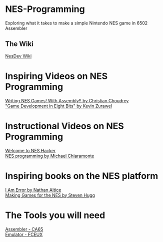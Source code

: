 # NES-Programming

Exploring what it takes to make a simple Nintendo NES game in 6502 Assembler

## The Wiki
[NesDev Wiki](https://www.nesdev.org/)

# Inspiring Videos on NES Programming

[Writing NES Games! With Assembly!! by Christian Choudrey](https://www.youtube.com/watch?v=kXbMCKMJXXQ)<br>
["Game Development in Eight Bits" by Kevin Zurawel](https://www.youtube.com/watch?v=TPbroUDHG0s)<br>

# Instructional Videos on NES Programming
[Welcome to NES Hacker](https://www.youtube.com/watch?v=SW-oWUGgO1o&list=PLgvDB6LWam2WyoCVsGK_gkVG7bMODfF41)<br>
[NES programming by Michael Chiaramonte](https://www.youtube.com/watch?v=XwGj1ciSAtw&list=PL29OkqO3wUxyF9BsTAgZkmCEVtC77rgff)

# Inspiring books on the NES platform

[I Am Error by Nathan Altice](https://www.amazon.com/Am-Error-Nintendo-Computer-Entertainment/dp/0262028778)<br>
[Making Games for the NES by Steven Hugg ](https://www.amazon.com/Making-Games-NES-Steven-Hugg/dp/1075952727)

# The Tools you will need
[Assembler - CA65](https://cc65.github.io/)<br>
[Emulator - FCEUX](https://fceux.com/web/home.html)
